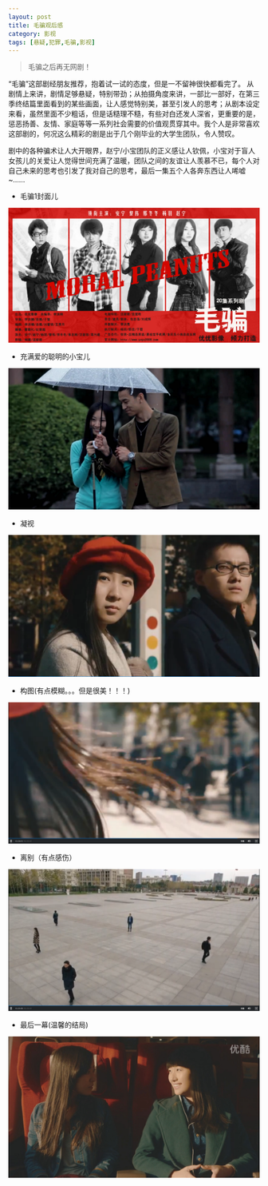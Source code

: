 ```yaml
---
layout: post
title: 毛骗观后感
category: 影视
tags: [悬疑,犯罪,毛骗,影视]
---
```


> 毛骗之后再无网剧！

“毛骗”这部剧经朋友推荐，抱着试一试的态度，但是一不留神很快都看完了。
从剧情上来讲，剧情足够悬疑，特别带劲；从拍摄角度来讲，一部比一部好，在第三季终结篇里面看到的某些画面，让人感觉特别美，甚至引发人的思考；从剧本设定来看，虽然里面不少粗话，但是话糙理不糙，有些对白还发人深省，更重要的是，惩恶扬善、友情、家庭等等一系列社会需要的价值观贯穿其中。我个人是非常喜欢这部剧的，何况这么精彩的剧是出于几个刚毕业的大学生团队，令人赞叹。

剧中的各种骗术让人大开眼界，赵宁/小宝团队的正义感让人钦佩，小宝对于盲人女孩儿的关爱让人觉得世间充满了温暖，团队之间的友谊让人羡慕不已，每个人对自己未来的思考也引发了我对自己的思考，最后一集五个人各奔东西让人唏嘘~……

* 毛骗1封面儿

![毛骗1](https://raw.githubusercontent.com/PianoCat/Blog_imgs/master/images_2016/%E6%AF%9B%E9%AA%971.jpg)

* 充满爱的聪明的小宝儿

![小宝](https://raw.githubusercontent.com/PianoCat/Blog_imgs/master/images_2016/%E5%B0%8F%E5%AE%9D.jpg)

* 凝视

![凝视](https://raw.githubusercontent.com/PianoCat/Blog_imgs/master/images_2016/%E5%9B%9E%E7%9C%B8.png)

* 构图(有点模糊。。。但是很美！！！)

![构图](https://raw.githubusercontent.com/PianoCat/Blog_imgs/master/images_2016/%E6%9E%84%E5%9B%BE.png)

* 离别（有点感伤）

![离别](https://raw.githubusercontent.com/PianoCat/Blog_imgs/master/images_2016/%E6%AF%9B%E9%AA%97%E6%95%A3.png)

* 最后一幕(温馨的结局)

![last](https://raw.githubusercontent.com/PianoCat/Blog_imgs/master/images_2016/%E6%AF%9B%E9%AA%973.jpg)
